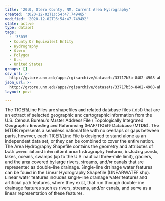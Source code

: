 ```yaml
---
title: '2010, Otero County, NM, Current Area Hydrography'
created: '2020-12-02T16:54:47.749485'
modified: '2020-12-02T16:54:47.749492'
state: active
type: dataset
tags:
  - '35035'
  - County Or Equivalent Entity
  - Hydrography
  - Otero
  - Polygon
  - U.s.
  - United States
groups: []
csv_url: >-
  http://gstore.unm.edu/apps/rgisarchive/datasets/33717b5b-8402-4908-ab42-d22e07e08534/tl_2010_35035_areawater.derived.csv
json_url: >-
  http://gstore.unm.edu/apps/rgisarchive/datasets/33717b5b-8402-4908-ab42-d22e07e08534/tl_2010_35035_areawater.derived.json
layout: post

---
```

The TIGER/Line Files are shapefiles and related database files (.dbf) that are an extract of selected geographic and cartographic information from the U.S. Census Bureau's Master Address File / Topologically Integrated Geographic Encoding and Referencing (MAF/TIGER) Database (MTDB).  The MTDB represents a seamless national file with no overlaps or gaps between parts, however, each TIGER/Line File is designed to stand alone as an independent data set, or they can be combined to cover the entire nation.  The Area Hydrography Shapefile contains the geometry and attributes of both perennial and intermittent area hydrography features, including ponds, lakes, oceans, swamps (up to the U.S. nautical three-mile limit), glaciers, and the area covered by large rivers, streams, and/or canals that are represented as double-line drainage.  Single-line drainage water features can be found in the Linear Hydrography Shapefile (LINEARWATER.shp).  Linear water features includes single-line drainage water features and artificial path features, where they exist, that run through double-line drainage features such as rivers, streams, and/or canals, and serve as a linear representation of these features.  

